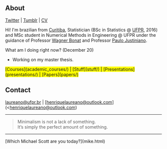 ## About

[Twitter](https://twitter.com/hap_laureano) |
[Tumblr](tumblr/) |
[CV](vitae.pdf)

Hi! I'm brazilian from [Curitiba](https://goo.gl/K1Qcdv), Statistician
(BSc in Statistics @ [UFPR](https://goo.gl/DtVAbi), 2016) and MSc
student in Numerical Methods in Engineering @ UFPR under the guidance of
Professor [Wagner Bonat](http://www.leg.ufpr.br/~wagner/) and Professor
[Paulo Justiniano](http://leg.ufpr.br/~paulojus/).

What am I doing right now? (December 20)

+ Working on my master thesis.

<span style="background-color: #FFFF00">
      [Courses](academic_courses/) |
      [Stuff](stuff/) |
      [Presentations](presentations/) |
      [Papers](papers/)</span>

## Contact

[laureano@ufpr.br](laureano@ufpr.br) |
[henriquelaureano@outlook.com](<henriquelaureano@outlook.com)

***

> Minimalism is not a lack of something.\
> It’s simply the perfect amount of something.

***

<p class="text-right">[Which Michael Scott are you today?](mike.html)</p>
